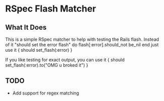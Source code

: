 RSpec Flash Matcher
===================

What It Does
------------

This is a simple RSpec matcher to help with testing the Rails flash.
Instead of
	it "should set the error flash" do
		flash[:error].should_not be_nil
	end
just use
	it { should set_flash(:error) }

If you like testing for exact output, you can use
	it { should set_flash(:error).to("OMG u broked it") }

TODO
----

- Add support for regex matching

